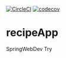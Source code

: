 
[![CircleCI](https://circleci.com/gh/elleom/recipeApp.svg?style=svg)](https://github.com/elleom/recipeApp)
[![codecov](https://codecov.io/gh/elleom/recipeApp/branch/main/graph/badge.svg?token=OVX8A0BPXU)](https://codecov.io/gh/elleom/recipeApp)

# recipeApp
SpringWebDev Try
